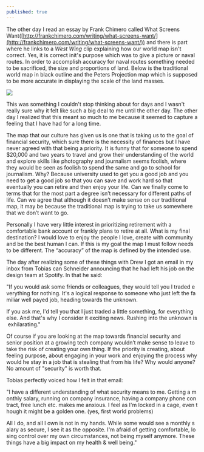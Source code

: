 ```yaml
---
published: true
---
```

The other day I read an essay by Frank Chimero called What Screens Want([http://frankchimero.com/writing/what-screens-want/](http://frankchimero.com/writing/what-screens-want/)) and there is part where he links to a *West Wing* clip explaining how our world map isn't correct. Yes, it is correct init's purpose which was to give a picture or naval routes. In order to accomplish accuracy for naval routes something needed to be sacrificed, the size and proportions of land. Below is the traditional world map in black outline and the Peters Projection map which is supposed to be more accurate in displaying the scale of the land masses.

![](-ecc33df1-3cd3-4e15-a704-e4cdb56aa3e3untitled)

This was something I couldn't stop thinking about for days and I wasn't really sure why it felt like such a big deal to me until the other day. The other day I realized that this meant so much to me because it seemed to capture a feeling that I have had for a long time.

The map that our culture has given us is one that is taking us to the goal of financial security, which sure there is the necessity of finances but I have never agreed with that being a priority. It is funny that for someone to spend $20,000 and two years to travel and grow their understanding of the world and explore skills like photography and journalism seems foolish, where they would be seen as foolish to spend the same and go to school for journalism. Why? Because university used to get you a good job and you need to get a good job so that you can save and work hard so that eventually you can retire and then enjoy your life. Can we finally come to terms that for the most part a degree isn’t necessary for different paths of life. Can we agree that although it doesn’t make sense on our traditional map, it may be because the traditional map is trying to take us somewhere that we don’t want to go.

Personally I have very little interest in prioritizing retirement with a comfortable bank account or frankly plans to retire at all. What is my final destination? I would love to enjoy the people I love, create with community and be the best human I can. If this is my goal the map I must follow needs to be different. The “accuracy” of the map is defined by the intended use.

The day after realizing some of these things with Drew I got an email in my inbox from Tobias can Schneider announcing that he had left his job on the design team at Spotify. In that he said:

"If you would ask some friends or colleagues, they would tell you I traded everything for nothing. It's a logical response to someone who just left the familiar well payed job, heading towards the unknown.

If you ask me, I'd tell you that I just traded a little something, for everything else. And that's why I consider it exciting news. Rushing into the unknown is exhilarating."

Of course if you are looking at the map towards financial security and senior position at a growing tech company wouldn’t make sense to leave to take the risk of creating your own thing. If the priority is creating, about feeling purpose, about engaging in your work and enjoying the process why would he stay in a job that is stealing that from his life? Why would anyone? No amount of "security" is worth that.

Tobias perfectly voiced how I felt in that email:

"I have a different understanding of what security means to me. Getting a monthly salary, running on company insurance, having a company phone contract, free lunch etc. makes me anxious. I feel as I'm locked in a cage, even though it might be a golden one. (yes, first world problems)

All I do, and all I own is not in my hands. While some would see a monthly salary as secure, I see it as the opposite. I'm afraid of getting comfortable, losing control over my own circumstances, not being myself anymore. These things have a big impact on my health & well being."
